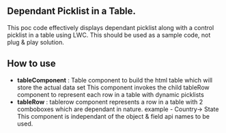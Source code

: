 ## Dependant Picklist in a Table.

This poc code effectively displays dependant picklist along with a control picklist in a table using LWC. This should be used as a sample code, not plug & play solution.

## How to use

- **tableComponent** : 
    Table component to build the html table which will store the actual data set
    This component invokes the child tableRow component to represent each row 
    in a table with dynamic picklists
- **tableRow** : 
    tablerow component represents a row in a table with 2 comboboxes
    which are dependant in nature. example - Country-> State
    This component is independant of the object & field api names to be used.

